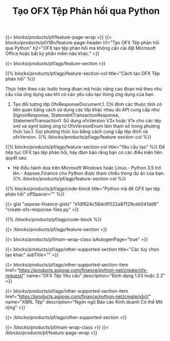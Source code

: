 ﻿---
title: Tạo OFX Tệp Phản hồi qua Python
description: Mã mẫu để tạo tệp phản hồi OFX. Sử dụng API mã mẫu để tạo hàng loạt OFX tệp phản hồi trong các ứng dụng dựa trên Python. 
url: /vi/python-net/create/ofx-response/
family: finance
platformtag: python
feature: create
informat: OFX Response
outformat: 
otherformats: OFX Response
---
{{< blocks/products/pf/feature-page-wrap >}}
{{< blocks/products/pf/i18n/feature-page-header h1="Tạo OFX Tệp phản hồi qua Python" h2="OFX tạo tệp phản hồi mà không cần cài đặt Microsoft Office hoặc bất kỳ phần mềm nào khác." >}}

{{< blocks/products/pf/agp/feature-section >}}

{{% blocks/products/pf/agp/feature-section-col title="Cách tạo OFX Tệp phản hồi" %}}

Thực hiện theo các bước trong đoạn mã hoặc nâng cao đoạn mã theo nhu cầu của ứng dụng sau khi có các yêu cầu tạo trong ứng dụng của bạn.

1. Tạo đối tượng lớp OfxResponseDocument.1. Chỉ định các thuộc tính có liên quan bằng cách sử dụng các lớp khác nhau do API cung cấp như SignonResponse, StatementTransactionResponse, StatementTransaction1. Sử dụng ofxVersion V2x hoặc V1x cho các tệp xml và sgml tương ứng từ OfxVersionEnum làm tham số trong phương thức lưu.1. Gọi phương thức lưu bằng cách cung cấp tệp đích và ofxVersion.
{{% /blocks/products/pf/agp/feature-section-col %}}

{{% blocks/products/pf/agp/feature-section-col title="Yêu cầu tạo" %}}
Để tiếp tục OFX tạo tệp phản hồi, hãy đảm bảo rằng bạn có các điều kiện tiên quyết sau. 
- Hệ điều hành dựa trên Microsoft Windows hoặc Linux.- Python 3.5 trở lên.- Aspose.Finance cho Python được tham chiếu trong dự án của bạn.{{% /blocks/products/pf/agp/feature-section-col %}}

{{% blocks/products/pf/agp/code-block title="Python mã để OFX tạo tệp phản hồi" offSpacer="" %}}

{{< gist "aspose-finance-gists" "e1df624c58dc6f522a87f29ceb041dd9" "create-ofx-response-files.py" >}}

{{% /blocks/products/pf/agp/code-block %}}

{{< /blocks/products/pf/agp/feature-section >}}

{{< blocks/products/pf/main-wrap-class isAutogenPage="true" >}}

{{< blocks/products/pf/agp/other-supported-section title="Các tùy chọn tạo khác" subTitle="" >}}

{{< blocks/products/pf/agp/other-supported-section-item href="https://products.aspose.com/finance/python-net/create/ofx-request/" name="OFX Tệp Yêu cầu" description="Định dạng 1.03 hoặc 2.2" >}}

{{< blocks/products/pf/agp/other-supported-section-item href="https://products.aspose.com/finance/python-net/create/xbrl/" name="XBRL Tệp" description="Ngôn ngữ Báo cáo Kinh doanh Có thể Mở rộng" >}}

{{< /blocks/products/pf/agp/other-supported-section >}}

{{< /blocks/products/pf/main-wrap-class >}}
{{< /blocks/products/pf/feature-page-wrap >}}